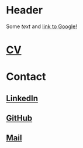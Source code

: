 # Header

Some *text* and [link to Google!](http://google.com)

# [CV](CV-VB.pdf) 

# Contact

## [LinkedIn](https://www.linkedin.com/in/vivianbaars/) 
## [GitHub](https://github.com/vvbrs) 
## [Mail](vivianbaars@gmail.com)


